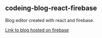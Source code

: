## codeing-blog-react-firebase

Blog editor created with react and firebase.

[Link to blog hosted on firebase](https://tapatool-55396.firebaseapp.com)
